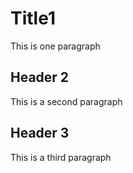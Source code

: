 # Title1

This is one paragraph

## Header 2

This is a second paragraph

<blockquote></blockquote>

## Header 3

This is a third paragraph
